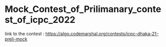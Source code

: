 # Mock_Contest_of_Prilimanary_contest_of_icpc_2022
link to the contest : https://algo.codemarshal.org/contests/icpc-dhaka-21-preli-mock
